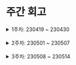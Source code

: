 # 주간 회고

<details>
	<summary>1주차: 230419 ~ 230430</summary>

### 📖Learned
- 깃허브 이슈와 프로젝트 기능을 처음 써봤는데 태스크 관리와 프로젝트 경과 확인에 큰 도움이 됐다. 이슈를 통해 무슨 기능이 필요하며 실행할 태스크를 확실하게 정하고 개발에 임할 수 있어서 도움이 됐고, 커밋을 카테고리화하여 프로젝트 경과를 잘 느낄 수 있는 것 같다

### 😊Liked
- 이전에는 반응형을 번거로운 후순위 작업이라고 생각하여 기초적으로만 구현했지만, 이번에는 모든 UI를 반응형을 염두에 두고 세세하게 구현할 수 있는 좋은 기회였다

### 😓Lacked
- 내가 맡은 부분의 구현에 바빠서, 팀원들의 커밋 내용을 자세히 확인하지 못했다. 프로젝트가 커지기 전에 소스코드에서 내가 작성하지 않은 부분도 잘 숙지해야겠다

### 🚀Longed for
- 코드 작성 시간 조금씩 줄여보자

</details>
<br />
<details>
	<summary>2주차: 230501 ~ 230507</summary>

### 📖Learned
- Next.js의 내장 API 빌드 기능 및 SSG 관련 기능에 대해 공부했다. 내장 pages/api 에서 API를 빌드할 수 있는 점이 편리했다. 덕분에 복잡한 mock API를 찾을 필요도 없었다. 그리고 정적으로 props를 받을 수 있는 getStaticProps API를 통해 간단한 SSG를 경험했다. SPA와 달리 SSG 기능을 활용하면 SEO 측면에서 매우 유리할 것 같다. 점점 Next.js의 위력을 실감하고 있다..

### 😊Liked
- 커스텀 훅 만드는데 익숙해진 것 같아서 좋았다.
- 팀원들의 코드를 읽는데 조금씩 익숙해지고, 시간도 빨라지는것 같아서 좋았다.

### 😓Lacked
- TypeScript의 타입을 효율적으로 활용하여 불필요한 타입 선언을 줄이지 못했다. 그리고 따로 폴더를 만드는 것도 미뤄두기만 했는데, 유틸리티 타입이나 타입 매개변수 등을 좀 공부해서 타입 선언을 반복되지 않게 효율적으로 작성하도록 의식적으로 노력해야 겠다

### 🚀Longed for
- Next.js SSR 기능 숙지하기
- TypeScript 타입 선언 효율화 방법 더 찾아보기

</details>
<br />
<details>
	<summary>3주차: 230508 ~ 230514</summary>

### 📖Learned
- 리액트의 선언형 프로그래밍 철학에 대해 어렴풋이 알게 됐다. 게시판 글 작성 폼을 만들며, 상세 내용, 모집 포지션 등 폼의 구성요소를 hooks 와 컴포넌트로 분리했다. 마크업은 컴포넌트로 묶어 가독성을 높였고, 훅을 통해 번잡한 로직 (클릭 이벤트 리스너 함수 등) 을 정리하여 원래 page 파일의 가독성을 높일 수 있었다! 그러면서 내가 전에 짰던 코드의 가독성을 개선하여 한 눈에 파악이 쉽도록 하기 위해 리팩토링을 해야겠다 생각했다

### 😊Liked
- Next.js을 사용하며 SSG, SSR 개념과 구현에 친숙해진것 같아서 좋다

### 😓Lacked
- 지나고 보니 promise를 처리할 때 then chain을 사용하기 하고, async/await 을 섞어서 쓴 것 같기도 하다. 구현하느라 정신이 없어서 혼용한 것 같은데, 가독성을 높이기 위해 가급적 통일해서 쓰는 편이 좋겠다! 그런데, async 함수를 만들기 애매한 상황에서는 then chain을 쓰는게 맞는것 같아서 promise 활용 패턴을 조금 더 찾아봐야 겠다

### 🚀Longed for
- Nextjs 공식문서 읽기 (특히 TypeScript와 함께사용하는 부분 및 컴포넌트 API 부분)

</details>